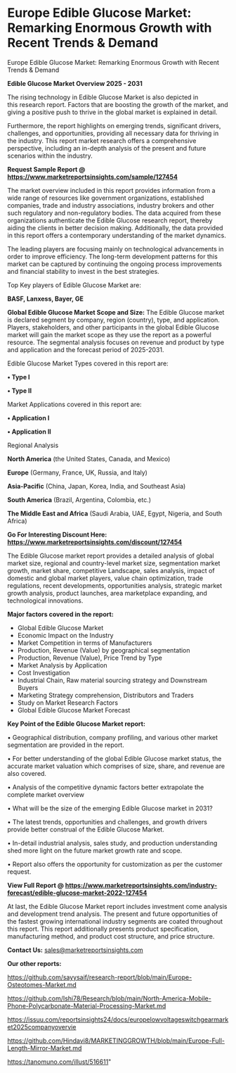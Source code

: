 # Europe Edible Glucose Market: Remarking Enormous Growth with Recent Trends & Demand
 Europe Edible Glucose Market: Remarking Enormous Growth with Recent Trends & Demand


<Strong> Edible Glucose Market Overview 2025 - 2031</strong>

The rising technology in Edible Glucose Market is also depicted in this research report. Factors that are boosting the growth of the market, and giving a positive push to thrive in the global market is explained in detail.

Furthermore, the report highlights on emerging trends, significant drivers, challenges, and opportunities, providing all necessary data for thriving in the industry. This report market research offers a comprehensive perspective, including an in-depth analysis of the present and future scenarios within the industry.

<strong>Request Sample Report @ <a href=https://www.marketreportsinsights.com/sample/127454>https://www.marketreportsinsights.com/sample/127454</a></strong>

The market overview included in this report provides information from a wide range of resources like government organizations, established companies, trade and industry associations, industry brokers and other such regulatory and non-regulatory bodies. The data acquired from these organizations authenticate the Edible Glucose research report, thereby aiding the clients in better decision making. Additionally, the data provided in this report offers a contemporary understanding of the market dynamics.

The leading players are focusing mainly on technological advancements in order to improve efficiency. The long-term development patterns for this market can be captured by continuing the ongoing process improvements and financial stability to invest in the best strategies.

Top Key players of Edible Glucose Market are:

<strong>BASF, Lanxess, Bayer, GE</strong>

<strong><b>Global Edible Glucose Market Scope and Size:</b></strong>
The Edible Glucose market is declared segment by company, region (country), type, and application. Players, stakeholders, and other participants in the global Edible Glucose market will gain the market scope as they use the report as a powerful resource. The segmental analysis focuses on revenue and product by type and application and the forecast period of 2025-2031.

Edible Glucose Market Types covered in this report are:

<strong>• Type I

• Type II</strong>

Market Applications covered in this report are:

<strong>• Application I

• Application II</strong> 

Regional Analysis

<strong>North America</strong> (the United States, Canada, and Mexico)

<strong>Europe</strong> (Germany, France, UK, Russia, and Italy)

<strong>Asia-Pacific</strong> (China, Japan, Korea, India, and Southeast Asia)

<strong>South America</strong> (Brazil, Argentina, Colombia, etc.)

<strong>The Middle East and Africa</strong> (Saudi Arabia, UAE, Egypt, Nigeria, and South Africa)

<strong>Go For Interesting Discount Here: <a href=https://www.marketreportsinsights.com/discount/127454>https://www.marketreportsinsights.com/discount/127454</a></strong>

The Edible Glucose market report provides a detailed analysis of global market size, regional and country-level market size, segmentation market growth, market share, competitive Landscape, sales analysis, impact of domestic and global market players, value chain optimization, trade regulations, recent developments, opportunities analysis, strategic market growth analysis, product launches, area marketplace expanding, and technological innovations.

<strong><b>Major factors covered in the report:</b></strong>
<ul>
  <li>Global Edible Glucose Market </li>
  <li>Economic Impact on the Industry</li>
  <li>Market Competition in terms of Manufacturers</li>
  <li>Production, Revenue (Value) by geographical segmentation</li>
  <li>Production, Revenue (Value), Price Trend by Type</li>
  <li>Market Analysis by Application</li>
  <li>Cost Investigation</li>
  <li>Industrial Chain, Raw material sourcing strategy and Downstream Buyers</li>
  <li>Marketing Strategy comprehension, Distributors and Traders</li>
  <li>Study on Market Research Factors</li>
  <li>Global Edible Glucose Market Forecast</li>
</ul>

<strong><b>Key Point of the Edible Glucose Market report:</b></strong>

• Geographical distribution, company profiling, and various other market segmentation are provided in the report.

• For better understanding of the global Edible Glucose market status, the accurate market valuation which comprises of size, share, and revenue are also covered.

• Analysis of the competitive dynamic factors better extrapolate the complete market overview

• What will be the size of the emerging Edible Glucose market in 2031?

• The latest trends, opportunities and challenges, and growth drivers provide better construal of the Edible Glucose Market.

• In-detail industrial analysis, sales study, and production understanding shed more light on the future market growth rate and scope.

• Report also offers the opportunity for customization as per the customer request.

<strong><b>View Full Report @ <a href=https://www.marketreportsinsights.com/industry-forecast/edible-glucose-market-2022-127454>https://www.marketreportsinsights.com/industry-forecast/edible-glucose-market-2022-127454</a></b></strong>


At last, the Edible Glucose Market report includes investment come analysis and development trend analysis. The present and future opportunities of the fastest growing international industry segments are coated throughout this report. This report additionally presents product specification, manufacturing method, and product cost structure, and price structure.

<strong>Contact Us:</strong>
sales@marketreportsinsights.com

<strong>Our other reports:</strong>

<a href=https://github.com/sayysaif/research-report/blob/main/Europe-Osteotomes-Market.md>https://github.com/sayysaif/research-report/blob/main/Europe-Osteotomes-Market.md</a>

<a href=https://github.com/Ishi78/Research/blob/main/North-America-Mobile-Phone-Polycarbonate-Material-Processing-Market.md>https://github.com/Ishi78/Research/blob/main/North-America-Mobile-Phone-Polycarbonate-Material-Processing-Market.md</a>

<a href=https://issuu.com/reportsinsights24/docs/europelowvoltageswitchgearmarket2025companyovervie>https://issuu.com/reportsinsights24/docs/europelowvoltageswitchgearmarket2025companyovervie</a>

<a href=https://github.com/Hindavi8/MARKETINGGROWTH/blob/main/Europe-Full-Length-Mirror-Market.md>https://github.com/Hindavi8/MARKETINGGROWTH/blob/main/Europe-Full-Length-Mirror-Market.md</a>

<a href=https://tanomuno.com/illust/516611>https://tanomuno.com/illust/516611</a>"
